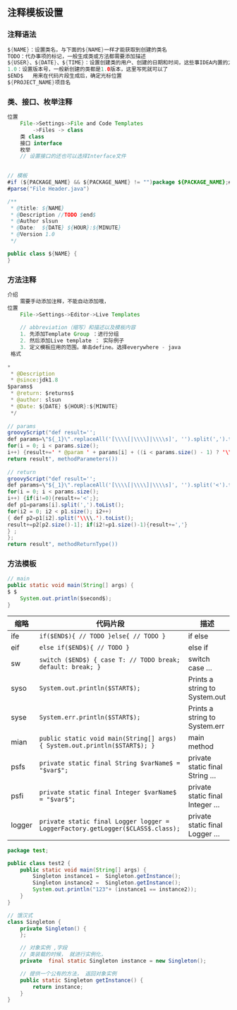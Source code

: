 ## 注释模板设置

### 注释语法

```java
${NAME}：设置类名，与下面的${NAME}一样才能获取到创建的类名
TODO：代办事项的标记，一般生成类或方法都需要添加描述
${USER}、${DATE}、${TIME}：设置创建类的用户、创建的日期和时间，这些事IDEA内置的方法，   
1.0：设置版本号，一般新创建的类都是1.0版本，这里写死就可以了
$END$	用来在代码片段生成后，确定光标位置
${PROJECT_NAME}项目名

```



### 类、接口、枚举注释

```java
位置
	File->Settings->File and Code Templates
        ->Files -> class
	类 class
    接口 interface
    枚举
    // 设置接口的还也可以选择Interface文件  

        
// 模板        
#if (${PACKAGE_NAME} && ${PACKAGE_NAME} != "")package ${PACKAGE_NAME};#end
#parse("File Header.java")

/**
 * @title: ${NAME}
 * @Description //TODO $end$
 * @Author slsun
 * @Date:  ${DATE} ${HOUR}:${MINUTE}
 * @Version 1.0
 */

public class ${NAME} {
}


```



### 方法注释

```java
介绍
    需要手动添加注释，不能自动添加哦，
位置
	File->Settings->Editor->Live Templates
    
    // abbreviation（缩写）和描述以及模板内容
    1. 先添加Template Group ：进行分组
    2. 然后添加Live template ： 实际例子
    3. 定义模板应用的范围。单击define。选择everywhere - java
 格式
    
*
 * @Description 
 * @since:jdk1.8
$params$
 * @return: $returns$
 * @author: slsun
 * @Date: ${DATE} ${HOUR}:${MINUTE}
 */
    
// params
groovyScript("def result='';
def params=\"${_1}\".replaceAll('[\\\\[|\\\\]|\\\\s]', '').split(',').toList();
for(i = 0; i < params.size();
i++) {result+=' * @param ' + params[i] + ((i < params.size() - 1) ? '\\n':'')}; 
return result", methodParameters())
             
// return
groovyScript("def result=''; 
def params=\"${_1}\".replaceAll('[\\\\[|\\\\]|\\\\s]', '').split('<').toList();
for(i = 0; i < params.size();
i++) {if(i!=0){result+='<';}; 
def p1=params[i].split(',').toList(); 
for(i2 = 0; i2 < p1.size(); i2++) 
{ def p2=p1[i2].split('\\\\.').toList(); 
result+=p2[p2.size()-1]; if(i2!=p1.size()-1){result+=','} 
} ;
}; 
return result", methodReturnType())             
```





### 方法模板

```java
// main
public static void main(String[] args) { 
$ $
	System.out.println($second$); 
}
```



| 缩略   | 代码片段                                                     | 描述                           |
| ------ | ------------------------------------------------------------ | ------------------------------ |
| ife    | `if($END$){ // TODO }else{ // TODO }`                        | if else                        |
| eif    | `else if($END$){ // TODO }`                                  | else if                        |
| sw     | `switch ($END$) { case T: // TODO break; default: break; }`  | switch case …                  |
| syso   | `System.out.println($START$);`                               | Prints a string to System.out  |
| syse   | `System.err.println($START$);`                               | Prints a string to System.err  |
| mian   | `public static void main(String[] args) { System.out.println($START$); }` | main method                    |
| psfs   | `private static final String $varName$ = "$var$";`           | private static final String …  |
| psfi   | `private static final Integer $varName$ = "$var$";`          | private static final Integer … |
| logger | `private static final Logger logger = LoggerFactory.getLogger($CLASS$.class);` | private static final Logger …  |

```java
package test;

public class test2 {
    public static void main(String[] args) {
        Singleton instance1 =  Singleton.getInstance();
        Singleton instance2 =  Singleton.getInstance();
    	System.out.println("123"+ (instance1 == instance2));
    }
}

// 饿汉式
class Singleton {
    private Singleton() {
    };

    // 对象实例 ,字段
    // 类装载的时候， 就进行实例化，
    private  final static Singleton instance = new Singleton();

    // 提供一个公有的方法， 返回对象实例
    public static Singleton getInstance() {
        return instance;
    }
}


```

